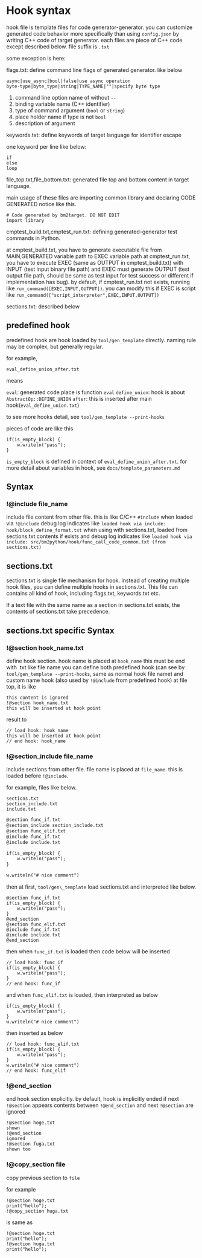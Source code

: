 # Hook syntax

hook file is template files for code generator-generator.
you can customize generated code behavior more specifically than using `config.json` by writing C++ code of target generator.
each files are piece of C++ code except described below. file suffix is `.txt`

some exception is here:

flags.txt: define command line flags of generated generator. like below

```
async|use_async|bool|false|use async operation
byte-type|byte_type|string|TYPE_NAME|""|specify byte type
```

1. command line option name of without `--`
2. binding variable name (C++ identifier)
3. type of command argument (`bool` or `string`)
4. place holder name if type is not `bool`
5. description of argument

keywords.txt: define keywords of target language for identifier escape

one keyword per line like below:

```
if
else
loop
```

file_top.txt,file_bottom.txt: generated file top and bottom content in target language.

main usage of these files are importing common library and declaring CODE GENERATED notice like this.

```
# Code generated by bm2target. DO NOT EDIT
import library
```

cmptest_build.txt,cmptest_run.txt: defining generated-generator test commands in Python.

at cmptest_build.txt, you have to generate executable file from MAIN,GENERATED variable path to EXEC variable path
at cmptest_run.txt, you have to execute EXEC (same as OUTPUT in cmptest_build.txt) with INPUT (test input binary file path) and EXEC must generate OUTPUT (test output file path, should be same as test input for test success or different if implementation has bug). by default, if cmptest_run.txt not exists, running like `run_command([EXEC,INPUT,OUTPUT])`. you can modify this if EXEC is script like `run_command(["script_interpreter",EXEC,INPUT,OUTPUT])`

sections.txt: described below

## predefined hook

predefined hook are hook loaded by `tool/gen_template` directly.
naming rule may be complex, but generally regular.

for example,

`eval_define_union_after.txt`

means

`eval`: generated code place is function `eval`
`define_union`: hook is about `AbstractOp::DEFINE_UNION`
`after`: this is inserted after main hook(`eval_define_union.txt`)

to see more hooks detail, see `tool/gen_template --print-hooks`

pieces of code are like this

```
if(is_empty_block) {
    w.writeln("pass");
}
```

`is_empty_block` is defined in context of `eval_define_union_after.txt`.
for more detail about variables in hook, see `docs/template_parameters.md`

## Syntax

### !@include file_name

include file content from other file. this is like C/C++ `#include`
when loaded via `!@include` debug log indicates like `loaded hook via include: hook/block_define_format.txt`
when using with sections.txt, loaded from sections.txt contents if exists and debug log indicates like `loaded hook via include: src/bm2python/hook/func_call_code_common.txt (from sections.txt)`

## sections.txt

sections.txt is single file mechanism for hook.
Instead of creating multiple hook files, you can define multiple hooks in sections.txt. This file can contains all kind of hook, including flags.txt, keywords.txt etc.

If a text file with the same name as a section in sections.txt exists, the contents of sections.txt take precedence.

## sections.txt specific Syntax

### !@section hook_name.txt

define hook section. hook name is placed at `hook_name`
this must be end with .txt like file name
you can define both predefined hook (can see by `tool/gen_template --print-hooks`, same as normal hook file name) and custom name hook (also used by `!@include` from predefined hook)
at file top, it is like

```
this content is ignored
!@section hook_name.txt
this will be inserted at hook point
```

result to

```
// load hook: hook_name
this will be inserted at hook point
// end hook: hook_name
```

### !@section_include file_name

include sections from other file. file name is placed at `file_name`. this is loaded before `!@include`.

for example, files like below.

```ls
sections.txt
section_include.txt
include.txt
```

```sections.txt
@section func_if.txt
@section_include section_include.txt
@section func_elif.txt
@include func_if.txt
@include include.txt
```

```section_include.txt
if(is_empty_block) {
    w.writeln("pass");
}
```

```include.txt
w.writeln("# nice comment")
```

then at first, `tool/gen\_template` load sections.txt and interpreted like below.

```sections.txt(internal representation image)
@section func_if.txt
if(is_empty_block) {
    w.writeln("pass");
}
@end_section
@section func_elif.txt
@include func_if.txt
@include include.txt
@end_section
```

then when `func_if.txt` is loaded then code below will be inserted

```inserted code of func_if
// load hook: func_if
if(is_empty_block) {
    w.writeln("pass");
}
// end hook: func_if
```

and when `func_elif.txt` is loaded, then interpreted as below

```func_elif.txt(internal representation image)
if(is_empty_block) {
    w.writeln("pass");
}
w.writeln("# nice comment")
```

then inserted as below

```inserted code of func_elif.txt
// load hook: func_elif.txt
if(is_empty_block) {
    w.writeln("pass");
}
w.writeln("# nice comment")
// end hook: func_elif
```

### !@end_section

end hook section explicitly.
by default, hook is implicitly ended if next `!@section` appears
contents between `!@end_section` and next `!@section` are ignored

```
!@section hoge.txt
shown
!@end_section
ignored
!@section fuga.txt
shown too
```

### !@copy_section file

copy previous section to `file`

for example

```
!@section hoge.txt
print("hello");
!@copy_section huga.txt
```

is same as

```
!@section hoge.txt
print("hello");
!@section huga.txt
print("hello");
```
